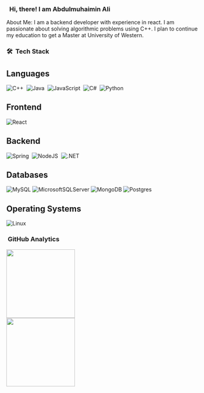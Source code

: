 ### &nbsp; Hi, there! I am Abdulmuhaimin Ali

About Me:
I am a backend developer with experience in react. I am passionate about solving algorithmic problems using C++. I plan to continue my education to get a Master at University of Western.

<!-- 💡 &nbsp;New Grad - Actively Looking for an opportunity as a software developer.\ -->
<!-- ✉️ &nbsp;You can shoot me an email at abdulali115h@gmail.com! I'll try to respond as soon as I can. -->
<!-- 📄 &nbsp;Please have a look at my [Online Résumé](http://starfish-app-ppb7i.ondigitalocean.app/) for more details about me. I'm open to feedback and suggestions! -->
### 🛠 &nbsp;Tech Stack

## Languages
![C++](https://img.shields.io/badge/C++-blue.svg?style=for-the-badge&logo=c%2B%2B)&nbsp;
![Java](https://img.shields.io/badge/java-%23ED8B00.svg?&style=for-the-badge&logo=java&logoColor=white)&nbsp;
![JavaScript](https://img.shields.io/badge/javascript-%23ED8B00.svg?&style=for-the-badge&logo=javascript&logoColor=white)&nbsp;
![C#](https://img.shields.io/badge/c%23%20-%23239120.svg?&style=for-the-badge&logo=c-sharp&logoColor=white)&nbsp;
![Python](https://img.shields.io/badge/python%20-%2314354C.svg?&style=for-the-badge&logo=python&logoColor=white)&nbsp;

## Frontend
![React](https://img.shields.io/badge/react%20-%2320232a.svg?&style=for-the-badge&logo=react&logoColor=%2361DAFB)


## Backend
![Spring](https://img.shields.io/badge/spring%20-%2343853D.svg?&style=for-the-badge&logo=spring&logoColor=white)&nbsp;
![NodeJS](https://img.shields.io/badge/node.js%20-%2343853D.svg?&style=for-the-badge&logo=node.js&logoColor=white)&nbsp;
![.NET](https://img.shields.io/badge/.net%20-%2343853D.svg?&style=for-the-badge&logo=.net&logoColor=white)&nbsp;

## Databases
![MySQL](https://img.shields.io/badge/mysql-%2333f.svg?style=for-the-badge&logo=mysql&logoColor=white)
![MicrosoftSQLServer](https://img.shields.io/badge/Microsoft%20SQL%20Sever-CC2927?style=for-the-badge&logo=microsoft%20sql%20server&logoColor=white)
![MongoDB](https://img.shields.io/badge/MongoDB-%234ea94b.svg?style=for-the-badge&logo=mongodb&logoColor=white)
![Postgres](https://img.shields.io/badge/postgres-%23316192.svg?style=for-the-badge&logo=postgresql&logoColor=white)

## Operating Systems
![Linux](https://img.shields.io/badge/-Linux-black?style=for-the-badge&logo=linux)


### &nbsp;GitHub Analytics
<p align="left">
<a href="https://github.com/Abdulmuhaimin-Ali">
      <img height="180em" src="https://github-readme-stats-eight-theta.vercel.app/api/top-langs/?username=Abdulmuhaimin-Ali&layout=compact&langs_count=8&theme=algolia"/>

</a>
<br>
<a href="https://github.com/Abdulmuhaimin-Ali">
  <img height="180em" src="https://github-readme-stats-eight-theta.vercel.app/api?username=Abdulmuhaimin-Ali&show_icons=true&theme=algolia&include_all_commits=true&count_private=true"/>
</a>
</p>


